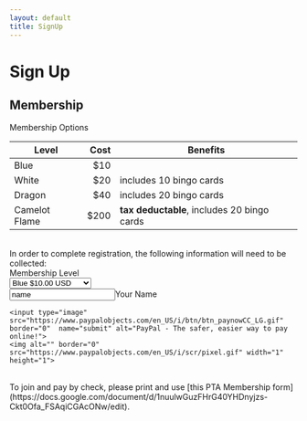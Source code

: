 ```yaml
---
layout: default
title: SignUp
---
```


# Sign Up

## Membership

Membership Options

| Level | Cost | Benefits |
|------|-----:|----------|
| Blue  |  $10 |          |
| White |  $20 | includes 10 bingo cards |
| Dragon | $40 | includes 20 bingo cards |
| Camelot Flame | $200 | **tax deductable**, includes 20 bingo cards |


<br>
In order to complete registration, the following information will need to be collected:

<form action="https://www.paypal.com/cgi-bin/webscr" method="post">
    <input type="hidden" name="cmd" value="_s-xclick">
    <input type="hidden" name="charset" value="utf-8">
    <input type="hidden" name="hosted_button_id" value="DYLWUWBYDNBR6">
    <input type="hidden" name="currency_code" value="USD">
    <input type="hidden" name="on0" value="Members">Membership Level<br>
        <select name="os0">
            <option value="Blue">Blue $10.00 USD</option>
            <option value="White">White $20.00 USD</option> 
            <option value="Dragon">Dragon $40.00 USD</option> 
            <option value="Flame">Flame $200.00 USD</option> 
        </select>
    <br>
    <input type="text" name="on1" value="name">Your Name<br>
<!--
    <input type="text" name="on2" value="Phone Number">Phone Number<br>
    <input type="text" name="on3" value="email">Email Address<br>
    <input type="text" name="on4" value="Student name(s)">Student name(s)<br>
    <input type="tet" name="on5" value="Teacher name(s)">Teacher name(s)<br>
    <input type="checkbox" name="on6" value="Receipt">Request Receipt for tax purposes<br>
    <input type="checkbox" name="on6" value="Volunteer">Contact me for volunteer opportunities<br>
    <input type="checkbox" name="on6" value="Contact">Contact me for backing/donating food activities<br>
//-->

    <input type="image" src="https://www.paypalobjects.com/en_US/i/btn/btn_paynowCC_LG.gif" border="0"  name="submit" alt="PayPal - The safer, easier way to pay online!">
    <img alt="" border="0" src="https://www.paypalobjects.com/en_US/i/scr/pixel.gif" width="1" height="1">
</form>


<br>
To join and pay by check, please print and use [this PTA Membership form](https://docs.google.com/document/d/1nuulwGuzFHrG40YHDnyjzs-Ckt0Ofa_FSAqiCGAcONw/edit).
